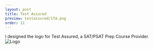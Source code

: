 ```yaml
---
layout: post
title: Test Assured
preview: testassured/1TA.png
order: 11
---
```

I designed the logo for Test Assured, a SAT/PSAT Prep Course Provider.
![Logo](1TA.png)
